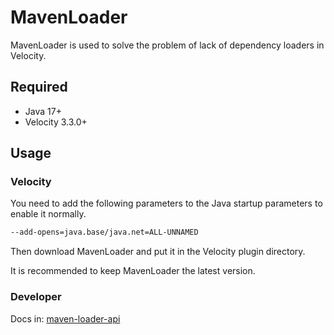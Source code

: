 # MavenLoader
MavenLoader is used to solve the problem of lack of dependency loaders in Velocity.

## Required
- Java 17+
- Velocity 3.3.0+

## Usage

### Velocity
You need to add the following parameters to the Java startup parameters to enable it normally.

```bash
--add-opens=java.base/java.net=ALL-UNNAMED
```

Then download MavenLoader and put it in the Velocity plugin directory.

It is recommended to keep MavenLoader the latest version.

### Developer
Docs in: [maven-loader-api](https://github.com/LevelTranic/MavenLoader-API)